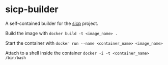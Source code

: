 # sicp-builder
A self-contained builder for the [sicp](https://github.com/sarabander/sicp) project.


Build the image with `docker build -t <image_name> .`

Start the container with `docker run --name <container_name> <image_name>`

Attach to a shell inside the container `docker -i -t <container_name> /bin/bash`
